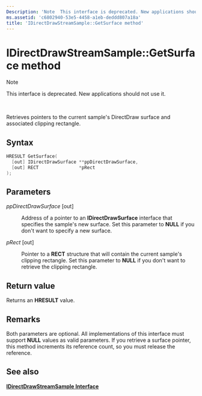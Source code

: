 ```yaml
---
Description: 'Note  This interface is deprecated. New applications should not use it. Retrieves pointers to the current sample''s DirectDraw surface and associated clipping rectangle.'
ms.assetid: 'c6802940-53e5-4458-a1eb-deddd807a18a'
title: 'IDirectDrawStreamSample::GetSurface method'
---
```


# IDirectDrawStreamSample::GetSurface method

> [!Note]  
> This interface is deprecated. New applications should not use it.

 

Retrieves pointers to the current sample's DirectDraw surface and associated clipping rectangle.

## Syntax


```C++
HRESULT GetSurface(
  [out] IDirectDrawSurface **ppDirectDrawSurface,
  [out] RECT               *pRect
);
```



## Parameters

<dl> <dt>

*ppDirectDrawSurface* \[out\]
</dt> <dd>

Address of a pointer to an **IDirectDrawSurface** interface that specifies the sample's new surface. Set this parameter to **NULL** if you don't want to specify a new surface.

</dd> <dt>

*pRect* \[out\]
</dt> <dd>

Pointer to a **RECT** structure that will contain the current sample's clipping rectangle. Set this parameter to **NULL** if you don't want to retrieve the clipping rectangle.

</dd> </dl>

## Return value

Returns an **HRESULT** value.

## Remarks

Both parameters are optional. All implementations of this interface must support **NULL** values as valid parameters. If you retrieve a surface pointer, this method increments its reference count, so you must release the reference.

## See also

<dl> <dt>

[**IDirectDrawStreamSample Interface**](idirectdrawstreamsample.md)
</dt> </dl>

 

 



